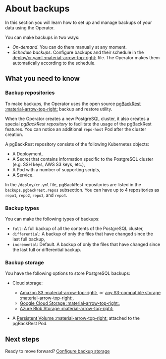 # About backups

In this section you will learn how to set up and manage backups of your data using the Operator.

You can make backups in two ways:

* _On-demand_. You can do them manually at any moment.
* _Schedule backups_. Configure backups and their schedule in the
[deploy/cr.yaml :material-arrow-top-right:](https://github.com/percona/percona-postgresql-operator/blob/main/deploy/cr.yaml)
file. The Operator makes them automatically according to the schedule. 

## What you need to know

### Backup repositories

To make backups, the Operator uses the open source [pgBackRest :material-arrow-top-right:](https://pgbackrest.org/) backup
and restore utility. 

When the Operator creates a new PostgreSQL cluster, it also creates a special *pgBackRest repository* to facilitate the usage of the pgBackRest
features. You can notice an additional `repo-host` Pod after the cluster
creation.

A pgBackRest repository consists of the following Kubernetes objects:

* A Deployment,
* A Secret that contains information specific to the PostgreSQL cluster
    (e.g. SSH keys, AWS S3 keys, etc.),
* A Pod with a number of supporting scripts,
* A Service.

In the `/deploy/cr.yml` file, pgBackRest repositories are listed in the `backups.pgbackrest.repos` subsection. You can have up to 4 repositories as `repo1`, `repo2`, `repo3`,
and `repo4`.


### Backup types

You can make the following types of backups:

* `full`: A full backup of all the contents of the PostgreSQL cluster,
* `differential`: A backup of only the files that have changed since
the last full backup,
* `incremental`: Default. A backup of only the files that have changed since the
last full or differential backup. 

### Backup storage

You have the following options to store PostgreSQL backups:

* Cloud storage:

    * [Amazon S3 :material-arrow-top-right:](https://aws.amazon.com/s3/), or [any S3-compatible storage :material-arrow-top-right:](https://en.wikipedia.org/wiki/Amazon_S3#S3_API_and_competing_services),
    * [Google Cloud Storage :material-arrow-top-right:](https://cloud.google.com/storage), 
    * [Azure Blob Storage :material-arrow-top-right:](https://azure.microsoft.com/en-us/services/storage/blobs/)

* A [Persistent Volume :material-arrow-top-right:](https://kubernetes.io/docs/concepts/storage/persistent-volumes/) attached to the pgBackRest Pod.

## Next steps

Ready to move forward? [Configure backup storage](backups-storage.md)





